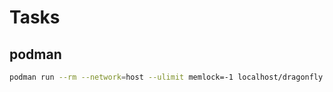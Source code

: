 # Tasks

## podman

```bash
podman run --rm --network=host --ulimit memlock=-1 localhost/dragonfly
```
